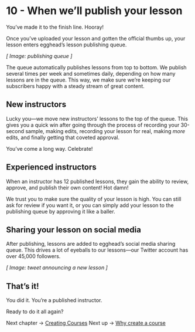 # 10 - When we’ll publish your lesson
You’ve made it to the finish line. Hooray!

Once you’ve uploaded your lesson and gotten the official thumbs up, your lesson enters egghead’s lesson publishing queue. 

*[ Image: publishing queue ]*

The queue automatically publishes lessons from top to bottom. We publish several times per week and sometimes daily, depending on how many lessons are in the queue. This way, we make sure we’re keeping our subscribers happy with a steady stream of great content. 


## New instructors 

Lucky you—we move new instructors’ lessons to the top of the queue. This gives you a quick win after going through the process of recording your 30-second sample, making edits, recording your lesson for real, making *more* edits, and finally getting that coveted approval.

You’ve come a long way. Celebrate!


## Experienced instructors 

When an instructor has 12 published lessons, they gain the ability to review, approve, and publish their own content! Hot damn!

We trust you to make sure the quality of your lesson is high. You can still ask for review if you want it, or you can simply add your lesson to the publishing queue by approving it like a baller.


## Sharing your lesson on social media

After publishing, lessons are added to egghead’s social media sharing queue. This drives a lot of eyeballs to our lessons—our Twitter account has over 45,000 followers.

*[ Image: tweet announcing a new lesson ]*


## That’s it!

You did it. You’re a published instructor. 

Ready to do it all again?

Next chapter → [Creating Courses](https://paper.dropbox.com/folder/show/03-Creating-Courses-e.1gg8YzoPEhbTkrhvQwJ2zz3VfffmUAdE5S3JSeZuhI7wEA2BNaqR)
Next up -> [Why create a course](https://paper.dropbox.com/doc/01-Why-create-a-course-iZcSERF74YnnkF5oDYKrD)

